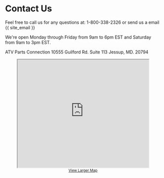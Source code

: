 Contact Us
==========
Feel free to call us for any questions at: 1-800-338-2326
or send us a email {{ site_email }}

We're open Monday through Friday from 9am to 6pm EST and Saturday from 9am to 3pm EST.

ATV Parts Connection
10555 Guilford Rd. Suite 113
Jessup, MD. 20794

<p style="text-align: center">
    <iframe width="425" height="350" src="http://maps.google.com/maps?f=q&amp;source=s_q&amp;hl=en&amp;geocode=&amp;q=10555+Guilford+Rd.+Suite+113.+Jessup,+MD.+20794&amp;aq=&amp;sll=37.0625,-95.677068&amp;sspn=53.080379,79.013672&amp;ie=UTF8&amp;hq=&amp;hnear=10555+Guilford+Rd+%23113,+Jessup,+Maryland+20794&amp;ll=39.137259,-76.803569&amp;spn=0.006416,0.009645&amp;t=m&amp;z=14&amp;output=embed"></iframe>
    <br>
    <small>
        <a href="http://maps.google.com/maps?f=q&amp;source=embed&amp;hl=en&amp;geocode=&amp;q=10555+Guilford+Rd.+Suite+113.+Jessup,+MD.+20794&amp;aq=&amp;sll=37.0625,-95.677068&amp;sspn=53.080379,79.013672&amp;ie=UTF8&amp;hq=&amp;hnear=10555+Guilford+Rd+%23113,+Jessup,+Maryland+20794&amp;ll=39.137259,-76.803569&amp;spn=0.006416,0.009645&amp;t=m&amp;z=14" style="text-align: left">View Larger Map</a>
    </small>
</p>
